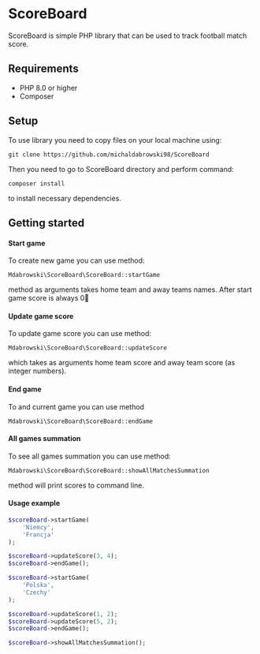 # ScoreBoard

ScoreBoard is simple PHP library that can be used to track football match score.

## Requirements

 - PHP 8.0 or higher
 - Composer

## Setup

To use library you need to copy files on your local machine using:
```
git clone https://github.com/michaldabrowski98/ScoreBoard
```
Then you need to go to ScoreBoard directory and perform command:
```
composer install
```
to install necessary dependencies.

## Getting started
#### Start game

To create new game you can use method:
```
Mdabrowski\ScoreBoard\ScoreBoard::startGame
```
method as arguments takes home team and away teams names. After start game score is always 0💯
#### Update game score

To update game score you can use method:
```
Mdabrowski\ScoreBoard\ScoreBoard::updateScore
```
which takes as arguments home team score and away team score (as integer numbers).
#### End game
To and current game you can use method
```
Mdabrowski\ScoreBoard\ScoreBoard::endGame
```

#### All games summation
To see all games summation you can use method:
```
Mdabrowski\ScoreBoard\ScoreBoard::showAllMatchesSummation
```
method will print scores to command line.

#### Usage example
```php
$scoreBoard->startGame(
    'Niemcy',
    'Francja'
);

$scoreBoard->updateScore(3, 4);
$scoreBoard->endGame();

$scoreBoard->startGame(
    'Polska',
    'Czechy'
);

$scoreBoard->updateScore(1, 2);
$scoreBoard->updateScore(5, 2);
$scoreBoard->endGame();

$scoreBoard->showAllMatchesSummation();
```
